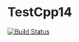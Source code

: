 # TestCpp14

[![Build Status](https://api.travis-ci.org/abc612008/TestCpp14.png)](https://travis-ci.org/abc612008/TestCpp14)

